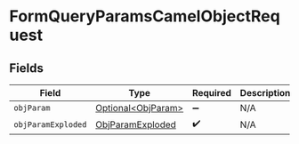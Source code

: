 # FormQueryParamsCamelObjectRequest


## Fields

| Field                                                           | Type                                                            | Required                                                        | Description                                                     |
| --------------------------------------------------------------- | --------------------------------------------------------------- | --------------------------------------------------------------- | --------------------------------------------------------------- |
| `objParam`                                                      | [Optional\<ObjParam>](../../models/operations/ObjParam.md)      | :heavy_minus_sign:                                              | N/A                                                             |
| `objParamExploded`                                              | [ObjParamExploded](../../models/operations/ObjParamExploded.md) | :heavy_check_mark:                                              | N/A                                                             |